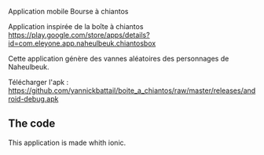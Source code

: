 Application mobile Bourse à chiantos

Application inspirée de la boîte à chiantos https://play.google.com/store/apps/details?id=com.eleyone.app.naheulbeuk.chiantosbox

Cette application génère des vannes aléatoires des personnages de Naheulbeuk.

Télécharger l'apk : https://github.com/yannickbattail/boite_a_chiantos/raw/master/releases/android-debug.apk

## The code

This application is made whith ionic.